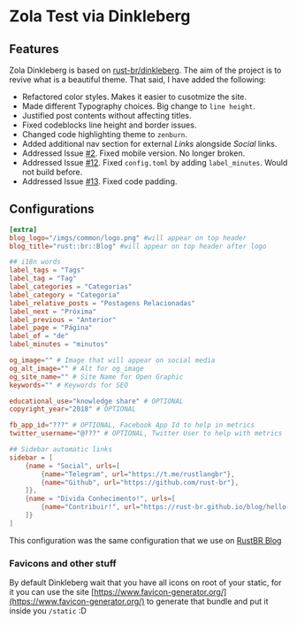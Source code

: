 <!-- ![753986_1](https://user-images.githubusercontent.com/10289071/40806112-dd79ae78-64f6-11e8-8f24-63f387d5bb8f.jpg)  -->

# Zola Test via Dinkleberg

## Features

Zola Dinkleberg is based on [rust-br/dinkleberg](https://github.com/rust-br/dinkleberg). The aim of the project is to revive what is a beautiful theme. That said, I have added the following:

* Refactored color styles. Makes it easier to cusotmize the site.
* Made different Typography choices. Big change to `line height`.
* Justified post contents without affecting titles.
* Fixed codeblocks line height and border issues.
* Changed code highlighting theme to `zenburn`.
* Added additional nav section for external *Links* alongside *Social* links.
* Addressed Issue [#2](https://github.com/rust-br/dinkleberg/issues/2). Fixed mobile version. No longer broken.
* Addressed Issue [#12](https://github.com/rust-br/dinkleberg/issues/12). Fixed `config.toml` by adding `label_minutes`. Would not build before.
* Addressed Issue [#13](https://github.com/rust-br/dinkleberg/issues/13). Fixed code padding.

## Configurations

```toml
[extra]
blog_logo="/imgs/common/logo.png" #will appear on top header
blog_title="rust::br::Blog" #will appear on top header after logo

## i18n words
label_tags = "Tags"
label_tag = "Tag"
label_categories = "Categorias"
label_category = "Categoria"
label_relative_posts = "Postagens Relacionadas"
label_next = "Próxima"
label_previous = "Anterior"
label_page = "Página"
label_of = "de"
label_minutes = "minutos"

og_image="" # Image that will appear on social media
og_alt_image="" # Alt for og_image
og_site_name="" # Site Name for Open Graphic
keywords="" # Keywords for SEO

educational_use="knowledge share" # OPTIONAL
copyright_year="2018" # OPTIONAL

fb_app_id="???" # OPTIONAL, Facebook App Id to help in metrics
twitter_username="@???" # OPTIONAL, Twitter User to help with metrics

## Sidebar automatic links
sidebar = [
    {name = "Social", urls=[
        {name="Telegram", url="https://t.me/rustlangbr"},
        {name="Github", url="https://github.com/rust-br"},
    ]},
    {name = "Divida Conhecimento!", urls=[
        {name="Contribuir!", url="https://rust-br.github.io/blog/hello-world"}
    ]}
]

```

This configuration was the same configuration that we use on [RustBR Blog](https://rust-br.github.io/blog)

### Favicons and other stuff

By default Dinkleberg wait that you have all icons on root of your static, for it you can use the site [https://www.favicon-generator.org/](https://www.favicon-generator.org/) to generate that bundle and put it inside you `/static` :D
